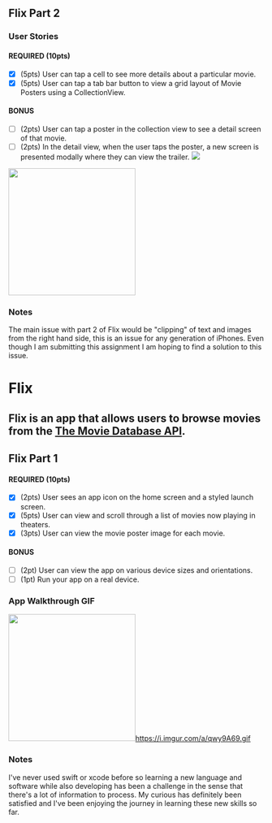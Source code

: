
## Flix Part 2

### User Stories

#### REQUIRED (10pts)
- [x] (5pts) User can tap a cell to see more details about a particular movie.
- [x] (5pts) User can tap a tab bar button to view a grid layout of Movie Posters using a CollectionView.

#### BONUS
- [ ] (2pts) User can tap a poster in the collection view to see a detail screen of that movie.
- [ ] (2pts) In the detail view, when the user taps the poster, a new screen is presented modally where they can view the trailer.
![](https://i.imgur.com/iof5qTm.gif)

<img src="YOUR_GIF_URL_HERE" width=250>  <br>

### Notes
The main issue with part 2 of Flix would be "clipping" of text and images from the right hand side, this is an issue for any generation of iPhones. Even though I am submitting this assignment I am hoping to find a solution to this issue.

# Flix

Flix is an app that allows users to browse movies from the [The Movie Database API](http://docs.themoviedb.apiary.io/#).
---

## Flix Part 1

#### REQUIRED (10pts)
- [x] (2pts) User sees an app icon on the home screen and a styled launch screen.
- [x] (5pts) User can view and scroll through a list of movies now playing in theaters.
- [x] (3pts) User can view the movie poster image for each movie.

#### BONUS
- [ ] (2pt) User can view the app on various device sizes and orientations.
- [ ] (1pt) Run your app on a real device.

### App Walkthrough GIF

<img src="YOUR_GIF_URL_HERE" width=250>https://i.imgur.com/a/qwy9A69.gif<br>

### Notes
I've never used swift or xcode before so learning a new language and software while also developing has been a challenge in the sense that there's a lot of information to process. My curious has definitely been satisfied and I've been enjoying the journey in learning these new skills so far.
